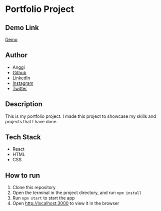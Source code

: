 # Portfolio Project

## Demo Link
[Demo](https://portfolio-navy-psi.vercel.app/)

## Author
- Anggi
- [Github](https://github.com/aynjel)
- [LinkedIn](https://www.linkedin.com/in/anggi-putra-utama-aa0b261b2/)
- [Instagram](https://www.instagram.com/aynjel/)
- [Twitter](https://twitter.com/aynjel)

## Description
This is my portfolio project. I made this project to showcase my skills and projects that I have done.

## Tech Stack
- React
- HTML
- CSS

## How to run
1. Clone this repository
2. Open the terminal in the project directory, and run `npm install`
3. Run `npm start` to start the app
4. Open [http://localhost:3000](http://localhost:3000) to view it in the browser
